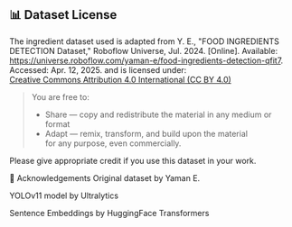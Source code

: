 
## 📊 Dataset License

The ingredient dataset used is adapted from Y. E., "FOOD INGREDIENTS DETECTION Dataset," Roboflow Universe, Jul. 2024. [Online]. Available: https://universe.roboflow.com/yaman-e/food-ingredients-detection-qfit7. Accessed: Apr. 12, 2025.
and is licensed under:  
[Creative Commons Attribution 4.0 International (CC BY 4.0)](https://creativecommons.org/licenses/by/4.0/)

> You are free to:
> - Share — copy and redistribute the material in any medium or format
> - Adapt — remix, transform, and build upon the material  
> for any purpose, even commercially.

Please give appropriate credit if you use this dataset in your work.

🙏 Acknowledgements
Original dataset by Yaman E.

YOLOv11 model by Ultralytics

Sentence Embeddings by HuggingFace Transformers

